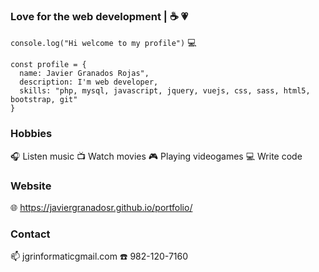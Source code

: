 ### Love for the web development | :coffee: :heartpulse:
`console.log("Hi welcome to my profile")` :computer:

~~~
const profile = {
  name: Javier Granados Rojas", 
  description: I'm web developer,
  skills: "php, mysql, javascript, jquery, vuejs, css, sass, html5, bootstrap, git"
}  
~~~
### Hobbies 

:headphones: Listen music :tv: Watch movies :video_game: Playing videogames :computer: Write code

### Website

:globe_with_meridians: https://javiergranadosr.github.io/portfolio/

### Contact

:mailbox: jgrinformaticgmail.com
:phone: 982-120-7160

<!--
**javiergranadosr/javiergranadosr** is a ✨ _special_ ✨ repository because its `README.md` (this file) appears on your GitHub profile.

Here are some ideas to get you started:

- 🔭 I’m currently working on ...
- 🌱 I’m currently learning ...
- 👯 I’m looking to collaborate on ...
- 🤔 I’m looking for help with ...
- 💬 Ask me about ...
- 📫 How to reach me: ...
- 😄 Pronouns: ...
- ⚡ Fun fact: ...
-->
